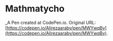 # Mathmatycho
 _A Pen created at CodePen.io. Original URL: [https://codepen.io/Alirezaaraby/pen/MWYwqBv](https://codepen.io/Alirezaaraby/pen/MWYwqBv).

 